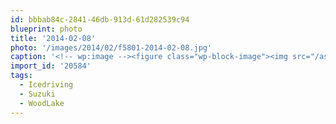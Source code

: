 ```yaml
---
id: bbbab84c-2841-46db-913d-61d282539c94
blueprint: photo
title: '2014-02-08'
photo: '/images/2014/02/f5801-2014-02-08.jpg'
caption: '<!-- wp:image --><figure class="wp-block-image"><img src="/assets/images/2014/02/f5801-2014-02-08.jpg" /></figure><!-- /wp:image --><!-- wp:paragraph --><p>Geared up for winter adventures #Suzuki #AWD #WoodLake #Icedriving</p><!-- /wp:paragraph -->'
import_id: '20584'
tags:
  - Icedriving
  - Suzuki
  - WoodLake
---
```


